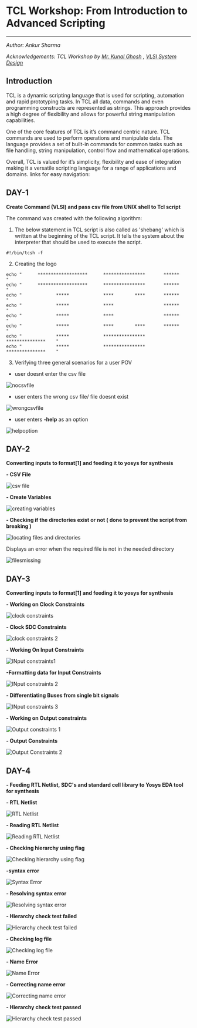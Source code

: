 # TCL Workshop: From Introduction to Advanced Scripting
--------------------------------------------------------------------------------------------------------
_Author: Ankur Sharma_

_Acknowledgements: TCL Workshop by [Mr. Kunal Ghosh](https://github.com/kunalg123) , [VLSI System Design](https://www.vlsisystemdesign.com/)_

## Introduction
TCL is a dynamic scripting language that is used for scripting, automation and rapid prototyping tasks. In TCL all data, commands and even programming constructs are represented as strings. This approach provides a high degree of flexibility and allows for powerful string manipulation capabilities.

One of the core features of TCL is it’s command centric nature. TCL commands are used to perform  operations and manipulate data. The language provides a set of built-in commands for common tasks such as file handling, string manipulation, control flow and mathematical operations.

Overall, TCL is valued for it’s simplicity, flexibility and ease of integration making it a versatile scripting language for a range of applications and domains.
links for easy navigation:

## DAY-1

__Create Command (VLSI) and pass csv file from UNIX shell to Tcl script__

The command was created with the following algorithm:
1) The below statement in TCL script is also called as 'shebang' which is written at the beginning of the TCL script. It tells the system about the interpreter that should be used to execute the script.

```
#!/bin/tcsh -f  
```

2) Creating the logo

```
echo "      *******************      ****************       ******             "
echo "      *******************      ****************       ******             "
echo "             *****             ****        ****       ******             "
echo "             *****             ****                   ******             "
echo "             *****             ****                   ******             "
echo "             *****             ****        ****       ******             "
echo "             *****             ****************       ***************    "
echo "             *****             ****************       ***************    "
```

3) Verifying three general scenarios for a user POV
  - user doesnt enter the csv file

![nocsvfile](https://github.com/ankurxyz/VSD_TCL/blob/main/images/day1/no_csv_file.png)

  - user enters the wrong csv file/ file doesnt exist

![wrongcsvfile](https://github.com/ankurxyz/VSD_TCL/blob/main/images/day1/wrong_csv_file.png)

  - user enters __-help__ as an option

![helpoption](https://github.com/ankurxyz/VSD_TCL/blob/main/images/day1/help_option.png)

 
## DAY-2
__Converting inputs to format[1] and feeding it to yosys for synthesis__

  __- CSV File__

![csv file](https://github.com/ankurxyz/VSD_TCL/blob/main/images/day2/csv_file.png)  

  __- Create Variables__

![creating variables](https://github.com/ankurxyz/VSD_TCL/blob/main/images/day2/creating_variables.png)

  __- Checking if the directories exist or not ( done to prevent the script from breaking )__

![locating files and directories](https://github.com/ankurxyz/VSD_TCL/blob/main/images/day2/locating_files_directories.png)

Displays an error when the required file is not in the needed directory

![filesmissing](https://github.com/ankurxyz/VSD_TCL/blob/main/images/day2/files_missing.png)



## DAY-3
__Converting inputs to format[1] and feeding it to yosys for synthesis__

  __- Working on Clock Constraints__

![clock constraints](https://github.com/ankurxyz/VSD_TCL/blob/main/images/day%203/writing_clk_constraints.png) 

  __- Clock SDC Constraints__

![clock constraints 2](https://github.com/ankurxyz/VSD_TCL/blob/main/images/day%203/clk_sdc_constraints.png)

  __- Working On Input Constraints__

![INput constraints1](https://github.com/ankurxyz/VSD_TCL/blob/main/images/day%203/working_on_input_constraints.png)

  __-Formatting data for Input Constraints__

![INput constraints 2](https://github.com/ankurxyz/VSD_TCL/blob/main/images/day%203/formatting%20data%20for%20IO%20Constraints.png)

  __- Differentiating Buses from single bit signals__

![INput constraints 3](https://github.com/ankurxyz/VSD_TCL/blob/main/images/day%203/differentiating%20buses%20from%20one%20bit%20signals.png)  

  __- Working on Output constraints__

![Output constraints 1](https://github.com/ankurxyz/VSD_TCL/blob/main/images/day%203/working%20on%20output%20constraints.png)

  __- Output Constraints__

![Output Constraints 2](https://github.com/ankurxyz/VSD_TCL/blob/main/images/day%203/output_constraints.png)

## DAY-4
__- Feeding RTL Netlist, SDC's and standard cell library to Yosys EDA tool for synthesis__

  __- RTL Netlist__

![RTL Netlist](https://github.com/ankurxyz/VSD_TCL/blob/main/images/day%204/1_RTL%20Netlist%20for%20Yosys%20tool.png) 

  __- Reading RTL Netlist__

![Reading RTL Netlist](https://github.com/ankurxyz/VSD_TCL/blob/main/images/day%204/2_Reading%20RTL%20Netlist.png)

  __- Checking hierarchy using flag__

![Checking hierarchy using flag](https://github.com/ankurxyz/VSD_TCL/blob/main/images/day%204/3_checking_hierarchy%20using%20flag.png)

  __-syntax error__

![Syntax Error](https://github.com/ankurxyz/VSD_TCL/blob/main/images/day%204/4_syntax_error.png)

  __- Resolving syntax error__

![Resolving syntax error](https://github.com/ankurxyz/VSD_TCL/blob/main/images/day%204/5_resolving%20syntax%20error.png)  

  __- Hierarchy check test failed__

![Hierarchy check test failed](https://github.com/ankurxyz/VSD_TCL/blob/main/images/day%204/6_hierarchy_check_test_failed.png)

  __- Checking log file__

![Checking log file](https://github.com/ankurxyz/VSD_TCL/blob/main/images/day%204/7_checking_log_file.png)

  __- Name Error__

![Name Error](https://github.com/ankurxyz/VSD_TCL/blob/main/images/day%204/8_Name_error.png)  

  __- Correcting name error__

![Correcting name error](https://github.com/ankurxyz/VSD_TCL/blob/main/images/day%204/9_correcting_error.png)

  __- Hierarchy check test passed__

![Hierarchy check test passed](https://github.com/ankurxyz/VSD_TCL/blob/main/images/day%204/10_hierarchy_check_test_passed.png)
